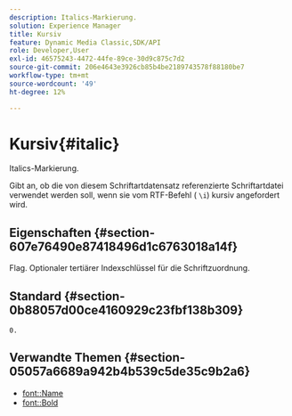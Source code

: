 ```yaml
---
description: Italics-Markierung.
solution: Experience Manager
title: Kursiv
feature: Dynamic Media Classic,SDK/API
role: Developer,User
exl-id: 46575243-4472-44fe-89ce-30d9c875c7d2
source-git-commit: 206e4643e3926cb85b4be2189743578f88180be7
workflow-type: tm+mt
source-wordcount: '49'
ht-degree: 12%

---
```


# Kursiv{#italic}

Italics-Markierung.

Gibt an, ob die von diesem Schriftartdatensatz referenzierte Schriftartdatei verwendet werden soll, wenn sie vom RTF-Befehl ( `\i`) kursiv angefordert wird.

## Eigenschaften {#section-607e76490e87418496d1c6763018a14f}

Flag. Optionaler tertiärer Indexschlüssel für die Schriftzuordnung.

## Standard {#section-0b88057d00ce4160929c23fbf138b309}

`0.`

## Verwandte Themen {#section-05057a6689a942b4b539c5de35c9b2a6}

* [font::Name](r-name-font.md#reference_C55889877DC54AABB60734DCDE86EE76)
* [font::Bold](../../../../../is-api/image-catalog/image-serving-api-ref/c-image-catalog-reference/c-font-map-reference/r-bold-font.md#reference-f7b017ef67574a29abfc3954ab64159c)

